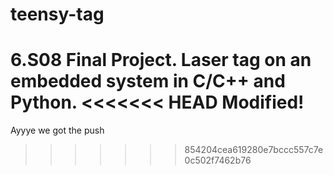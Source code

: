 # teensy-tag
6.S08 Final Project. Laser tag on an embedded system in C/C++ and Python.
<<<<<<< HEAD
Modified!
=======
Ayyye we got the push
>>>>>>> 854204cea619280e7bccc557c7e0c502f7462b76
